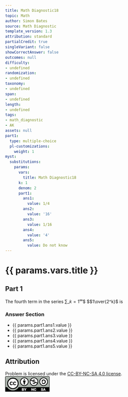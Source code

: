 ```yaml
---
title: Math Diagnostic18
topic: Math
author: Simon Bates
source: Math Diagnostic
template_version: 1.3
attribution: standard
partialCredit: true
singleVariant: false
showCorrectAnswer: false
outcomes: null
difficulty:
- undefined
randomization:
- undefined
taxonomy:
- undefined
span:
- undefined
length:
- undefined
tags:
- math_diagnostic
- AK
assets: null
part1:
  type: multiple-choice
  pl-customizations:
    weight: 1
myst:
  substitutions:
    params:
      vars:
        title: Math Diagnostic18
      k: 1
      denom: 2
      part1:
        ans1:
          value: 1/4
        ans2:
          value: '16'
        ans3:
          value: 1/16
        ans4:
          value: '4'
        ans5:
          value: Do not know
---
```

# {{ params.vars.title }}

## Part 1

The fourth term in the series $\sum\_{k=1}^{\infty}$$ $$1\over{2^k}$ is

### Answer Section

- {{ params.part1.ans1.value }}
- {{ params.part1.ans2.value }}
- {{ params.part1.ans3.value }}
- {{ params.part1.ans4.value }}
- {{ params.part1.ans5.value }}

## Attribution

Problem is licensed under the [CC-BY-NC-SA 4.0 license](https://creativecommons.org/licenses/by-nc-sa/4.0/).<br> ![The Creative Commons 4.0 license requiring attribution-BY, non-commercial-NC, and share-alike-SA license.](https://raw.githubusercontent.com/firasm/bits/master/by-nc-sa.png)